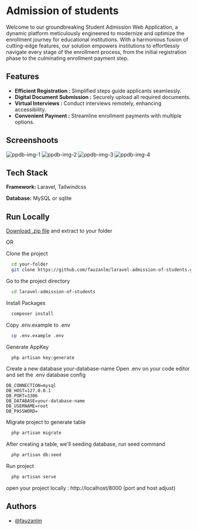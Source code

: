 
# Admission of students

Welcome to our groundbreaking Student Admission Web Application, a dynamic platform meticulously engineered to modernize and optimize the enrollment journey for educational institutions. With a harmonious fusion of cutting-edge features, our solution empowers institutions to effortlessly navigate every stage of the enrollment process, from the initial registration phase to the culminating enrollment payment step.


## Features

- **Efficient Registration :** Simplified steps guide applicants seamlessly.
- **Digital Document Submission :** Securely upload all required documents.
- **Virtual Interviews :** Conduct interviews remotely, enhancing accessibility.
- **Convenient Payment :** Streamline enrollment payments with multiple options.

## Screenshoots

![ppdb-img-1](https://github.com/fauzanlm/laravel-admission-of-students/assets/70043864/7e51eabc-3ce4-46cc-8605-891533545958)
![ppdb-img-2](https://github.com/fauzanlm/laravel-admission-of-students/assets/70043864/1ff85e58-f6b3-41b4-b12a-35d2cd67e585)
![ppdb-img-3](https://github.com/fauzanlm/laravel-admission-of-students/assets/70043864/14f691a4-549a-4046-bfaa-c1d1fddc7779)
![ppdb-img-4](https://github.com/fauzanlm/laravel-admission-of-students/assets/70043864/a443716f-a14e-4f7d-91d5-11287f719b03)


## Tech Stack

**Framework:** Laravel, Tailwindcss

**Database:** MySQL or sqlite


## Run Locally


[Download .zip file](https://github.com/fauzanlm/laravel-admission-of-students/archive/refs/heads/main.zip) and extract to your folder

OR

Clone the project


```bash
  cd your-folder
  git clone https://github.com/fauzanlm/laravel-admission-of-students.git
```

Go to the project directory

```bash
  cd laravel-admission-of-students
```

Install Packages

```bash
  composer install
```
Copy .env.example to .env

```bash
  cp .env.example .env
```
Generate AppKey

```bash
  php artisan key:generate
```

Create a new database your-database-name
Open .env on your code editor and set the .env database config

```
DB_CONNECTION=mysql
DB_HOST=127.0.0.1
DB_PORT=3306
DB_DATABASE=your-database-name
DB_USERNAME=root
DB_PASSWORD=
```

Migrate project to generate table

```bash
  php artisan migrate
```
After creating a table, we'll seeding database, run seed command

```bash
  php artisan db:seed
```
Run project

```bash
  php artisan serve
```

open your project locally : http://localhost/8000 (port and host adjust)


## Authors

- [@fauzanlm](https://www.github.com/fauzanlm)


